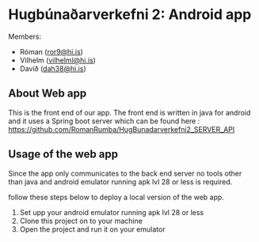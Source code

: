 # Hugbúnaðarverkefni 2: Android app

Members: 
* Róman (ror9@hi.is)
* Vilhelm (vilhelml@hi.is)
* Davíð (dah38@hi.is)

## About Web app
This is the front end of our app. The front end is written in java for android and 
it uses a Spring boot server which can be found here : https://github.com/RomanRumba/HugBunadarverkefni2_SERVER_API<br>

## Usage of the web app
Since the app only communicates to the back end server no tools other than java 
and android emulator running apk lvl 28 or less is required.<br>

follow these steps below to deploy a local version of the web app. <br>
1. Set upp your android emulator running apk lvl 28 or less
2. Clone this project on to your machine
3. Open the project and run it on your emulator
